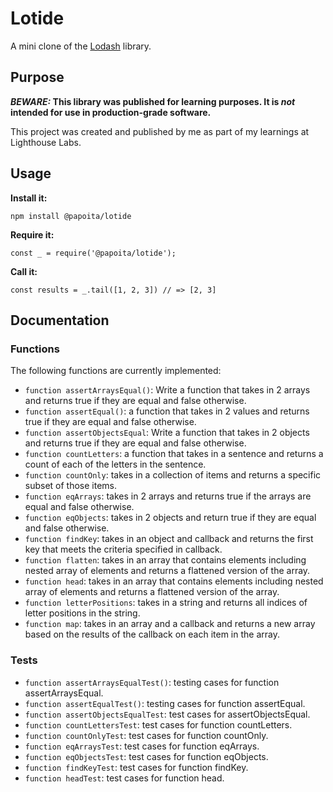# Lotide

A mini clone of the [Lodash](https://lodash.com) library.

## Purpose

**_BEWARE:_ This library was published for learning purposes. It is _not_ intended for use in production-grade software.**

This project was created and published by me as part of my learnings at Lighthouse Labs. 

## Usage

**Install it:**

`npm install @papoita/lotide`

**Require it:**

`const _ = require('@papoita/lotide');`

**Call it:**

`const results = _.tail([1, 2, 3]) // => [2, 3]`

## Documentation

### Functions
The following functions are currently implemented:

* `function assertArraysEqual()`: Write a function that takes in 2 arrays and returns true if they are equal and false otherwise.
* `function assertEqual()`: a function that takes in 2 values and returns true if they are equal and false otherwise.
* `function assertObjectsEqual`: Write a function that takes in 2 objects and returns true if they are equal and false otherwise.
* `function countLetters`: a function that takes in a sentence and returns a count of each of the letters in the sentence.
* `function countOnly`: takes in a collection of items and returns a specific subset of those items.
* `function eqArrays`: takes in 2 arrays and returns true if the arrays are equal and false otherwise.
* `function eqObjects`: takes in 2 objects and return true if they are equal and false otherwise.
* `function findKey`: takes in an object and callback and returns the first key that meets the criteria specified in callback.
* `function flatten`: takes in an array that contains elements including nested array of elements and returns a flattened version of the array.
* `function head`: takes in an array that contains elements including nested array of elements and returns a flattened version of the array.
* `function letterPositions`: takes in a string and returns all indices of letter positions in the string.
* `function map`: takes in an array and a callback and returns a new array based on the results of the callback on each item in the array.


### Tests

* `function assertArraysEqualTest()`: testing cases for function assertArraysEqual.
* `function assertEqualTest()`: testing cases for function assertEqual.
* `function assertObjectsEqualTest`: test cases for assertObjectsEqual.
* `function countLettersTest`: test cases for function countLetters.
* `function countOnlyTest`: test cases for function countOnly.
* `function eqArraysTest`: test cases for function eqArrays.
* `function eqObjectsTest`: test cases for function eqObjects.
* `function findKeyTest`: test cases for function findKey.
* `function headTest`: test cases for function head.
